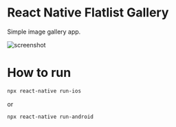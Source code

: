 # React Native Flatlist Gallery

Simple image gallery app.

![screenshot](https://github.com/oneberto/react-native-flatlist-gallery/blob/master/screenshots/app.gif?raw=true)

# How to run

```sh
npx react-native run-ios
```

or

```sh
npx react-native run-android
```
